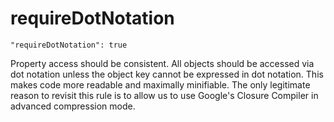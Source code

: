 # requireDotNotation

    "requireDotNotation": true

Property access should be consistent. All objects should be accessed via dot
notation unless the object key cannot be expressed in dot notation. This makes
code more readable and maximally minifiable. The only legitimate reason to
revisit this rule is to allow us to use Google's Closure Compiler in advanced
compression mode.

